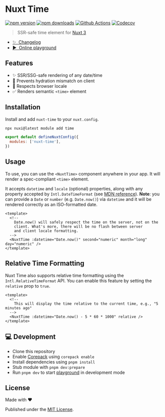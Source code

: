# Nuxt Time

[![npm version][npm-version-src]][npm-version-href]
[![npm downloads][npm-downloads-src]][npm-downloads-href]
[![Github Actions][github-actions-src]][github-actions-href]
[![Codecov][codecov-src]][codecov-href]

> SSR-safe time element for [Nuxt 3](https://nuxt.com)

- [✨ &nbsp;Changelog](https://github.com/danielroe/nuxt-time/blob/main/CHANGELOG.md)
- [▶️ &nbsp;Online playground](https://stackblitz.com/github/danielroe/nuxt-time/tree/main/playground)

## Features

- ✨ SSR/SSG-safe rendering of any date/time
- 💪 Prevents hydration mismatch on client
- 🏁 Respects browser locale
- ✅ Renders semantic `<time>` element

## Installation

Install and add `nuxt-time` to your `nuxt.config`.

```bash
npx nuxi@latest module add time
```

```js
export default defineNuxtConfig({
  modules: ['nuxt-time'],
})
```

## Usage

To use, you can use the `<NuxtTime>` component anywhere in your app. It will render a spec-compliant `<time>` element.

It accepts `datetime` and `locale` (optional) properties, along with any property accepted by `Intl.DateTimeFormat` (see [MDN reference](https://developer.mozilla.org/en-US/docs/Web/JavaScript/Reference/Global_Objects/Intl/DateTimeFormat/DateTimeFormat)). **Note**: you can provide a `Date` or `number` (e.g. `Date.now()`) via `datetime` and it will be rendered correctly as an ISO-formatted date.

```vue
<template>
  <!--
    Date.now() will safely respect the time on the server, not on the
    client. What's more, there will be no flash between server
    and client locale formatting.
  -->
  <NuxtTime :datetime="Date.now()" second="numeric" month="long" day="numeric" />
</template>
```

## Relative Time Formatting

Nuxt Time also supports relative time formatting using the `Intl.RelativeTimeFormat` API. You can enable this feature by setting the `relative` prop to `true`.

```vue
<template>
  <!--
    This will display the time relative to the current time, e.g., "5 minutes ago"
  -->
  <NuxtTime :datetime="Date.now() - 5 * 60 * 1000" relative />
</template>
```

## 💻 Development

- Clone this repository
- Enable [Corepack](https://github.com/nodejs/corepack) using `corepack enable`
- Install dependencies using `pnpm install`
- Stub module with `pnpm dev:prepare`
- Run `pnpm dev` to start [playground](./playground) in development mode

## License

Made with ❤️

Published under the [MIT License](./LICENCE).

<!-- Badges -->

[npm-version-src]: https://img.shields.io/npm/v/nuxt-time?style=flat-square
[npm-version-href]: https://npmjs.com/package/nuxt-time
[npm-downloads-src]: https://img.shields.io/npm/dm/nuxt-time?style=flat-square
[npm-downloads-href]: https://npmjs.com/package/nuxt-time
[github-actions-src]: https://img.shields.io/github/actions/workflow/status/danielroe/nuxt-time/ci.yml?branch=main
[github-actions-href]: https://github.com/danielroe/nuxt-time/actions?query=workflow%3Aci
[codecov-src]: https://img.shields.io/codecov/c/gh/danielroe/nuxt-time/main?style=flat-square
[codecov-href]: https://codecov.io/gh/danielroe/nuxt-time
